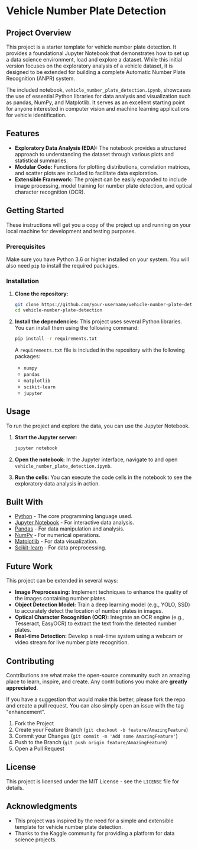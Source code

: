 # Vehicle Number Plate Detection

## Project Overview

This project is a starter template for vehicle number plate detection. It provides a foundational Jupyter Notebook that demonstrates how to set up a data science environment, load and explore a dataset. While this initial version focuses on the exploratory analysis of a vehicle dataset, it is designed to be extended for building a complete Automatic Number Plate Recognition (ANPR) system.

The included notebook, `vehicle_number_plate_detection.ipynb`, showcases the use of essential Python libraries for data analysis and visualization such as pandas, NumPy, and Matplotlib. It serves as an excellent starting point for anyone interested in computer vision and machine learning applications for vehicle identification.

## Features

*   **Exploratory Data Analysis (EDA):** The notebook provides a structured approach to understanding the dataset through various plots and statistical summaries.
*   **Modular Code:** Functions for plotting distributions, correlation matrices, and scatter plots are included to facilitate data exploration.
*   **Extensible Framework:** The project can be easily expanded to include image processing, model training for number plate detection, and optical character recognition (OCR).

## Getting Started

These instructions will get you a copy of the project up and running on your local machine for development and testing purposes.

### Prerequisites

Make sure you have Python 3.6 or higher installed on your system. You will also need `pip` to install the required packages.

### Installation

1.  **Clone the repository:**
    ```sh
    git clone https://github.com/your-username/vehicle-number-plate-detection.git
    cd vehicle-number-plate-detection
    ```

2.  **Install the dependencies:**
    This project uses several Python libraries. You can install them using the following command:
    ```sh
    pip install -r requirements.txt
    ```
    A `requirements.txt` file is included in the repository with the following packages:
    *   `numpy`
    *   `pandas`
    *   `matplotlib`
    *   `scikit-learn`
    *   `jupyter`

## Usage

To run the project and explore the data, you can use the Jupyter Notebook.

1.  **Start the Jupyter server:**
    ```sh
    jupyter notebook
    ```

2.  **Open the notebook:**
    In the Jupyter interface, navigate to and open `vehicle_number_plate_detection.ipynb`.

3.  **Run the cells:**
    You can execute the code cells in the notebook to see the exploratory data analysis in action.

## Built With

*   [Python](https://www.python.org/) - The core programming language used.
*   [Jupyter Notebook](https://jupyter.org/) - For interactive data analysis.
*   [Pandas](https://pandas.pydata.org/) - For data manipulation and analysis.
*   [NumPy](https://numpy.org/) - For numerical operations.
*   [Matplotlib](https://matplotlib.org/) - For data visualization.
*   [Scikit-learn](https://scikit-learn.org/) - For data preprocessing.

## Future Work

This project can be extended in several ways:

*   **Image Preprocessing:** Implement techniques to enhance the quality of the images containing number plates.
*   **Object Detection Model:** Train a deep learning model (e.g., YOLO, SSD) to accurately detect the location of number plates in images.
*   **Optical Character Recognition (OCR):** Integrate an OCR engine (e.g., Tesseract, EasyOCR) to extract the text from the detected number plates.
*   **Real-time Detection:** Develop a real-time system using a webcam or video stream for live number plate recognition.

## Contributing

Contributions are what make the open-source community such an amazing place to learn, inspire, and create. Any contributions you make are **greatly appreciated**.

If you have a suggestion that would make this better, please fork the repo and create a pull request. You can also simply open an issue with the tag "enhancement".

1.  Fork the Project
2.  Create your Feature Branch (`git checkout -b feature/AmazingFeature`)
3.  Commit your Changes (`git commit -m 'Add some AmazingFeature'`)
4.  Push to the Branch (`git push origin feature/AmazingFeature`)
5.  Open a Pull Request

## License

This project is licensed under the MIT License - see the `LICENSE` file for details.

## Acknowledgments

*   This project was inspired by the need for a simple and extensible template for vehicle number plate detection.
*   Thanks to the Kaggle community for providing a platform for data science projects.

